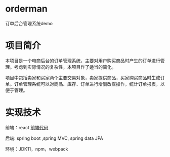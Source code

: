 # orderman
订单后台管理系统demo
# 项目简介

​		本项目是一个电商后台的订单管理系统，主要对用户购买商品时产生的订单进行管理。考虑到实际情况的复杂性，本项目作了适当的简化。

​		项目中包括卖家和买家两个主要交易对象，卖家提供商品，买家购买商品时生成订单。订单管理系统可以对商品、库存、订单进行增删改查操作，统计订单报表，以便于管理。
# 实现技术

前端：react [前端代码](https://github.com/tianjingZhong/orderman-frontend)

后端:  spring boot ,spring MVC, spring data JPA

环境：JDK11，npm，webpack
